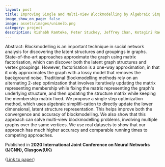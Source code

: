 ```yaml
---
layout: post
title: Improving Single and Multi-View Blockmodelling by Algebraic Simplification
image_show_on_page: false
image: assets/images/unimelb.png
category: project
description: Rishabh Ramteke, Peter Stuckey, Jeffrey Chan, Kotagiri Rao, James Bailey, Christopher Leckie || IJCNN 2020 IEEE WCCI, Glasgow (UK)
---
```


Abstract:
Blockmodelling is an important technique in social network analysis for discovering the latent structures and groupings in graphs. State-of-the-art approaches approximate the graph using matrix factorisation, which can discover both the latent graph structures and vertex groupings. However, factorisation is a one-way approximation, in that it only approximates the graph with a lossy model that removes the background noise. Traditional Blockmodelling methods rely on an alternating 2-step optimization that involves iteratively updating the matrix representing membership while fixing the matrix representing the graph's underlying structure, and then updating the structure matrix while keeping the membership matrix fixed. We propose a single step optimization method, which uses algebraic simplifi-cation to directly update the lower dimensional, latent structure representation. This helps improve both the convergence and accuracy of blockmodelling. We also show that this approach can solve multi-view blockmodelling problems, involving multiple graphs over the same vertices. We use real datasets to show that our approach has much higher accuracy and comparable running times to competing approaches.

Published in **2020 International Joint Conference on Neural Networks (IJCNN), Glasgow(UK)**


 ([Link to paper](https://ieeexplore.ieee.org/document/9207065))
